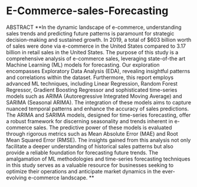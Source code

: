 # E-Commerce-sales-Forecasting
ABSTRACT 
**In the dynamic landscape of e-commerce, understanding sales trends and predicting future patterns is 
paramount for strategic decision-making and sustained growth. In 2019, a total of $603 billion worth of 
sales were done via e-commerce in the United States compared to 3.17 billion in retail sales in the United 
States. The purpose of this study is a comprehensive analysis of e-commerce sales, leveraging state-of-the
art Machine Learning (ML) models for forecasting. Our exploration encompasses Exploratory Data 
Analysis (EDA), revealing insightful patterns and correlations within the dataset. 
Furthermore, this report employs advanced ML techniques, including Linear Regression, Random Forest 
Regressor, Gradient Boosting Regressor and sophisticated time-series models such as ARIMA 
(Autoregressive Integrated Moving Average) and SARIMA (Seasonal ARIMA). The integration of these 
models aims to capture nuanced temporal patterns and enhance the accuracy of sales predictions. 
The ARIMA and SARIMA models, designed for time-series forecasting, offer a robust framework for 
discerning seasonality and trends inherent in e-commerce sales. The predictive power of these models is 
evaluated through rigorous metrics such as Mean Absolute Error (MAE) and Root Mean Squared Error 
(RMSE). 
The insights gained from this analysis not only facilitate a deeper understanding of historical sales patterns 
but also provide a reliable foundation for forecasting future trends. The amalgamation of ML methodologies 
and time-series forecasting techniques in this study serves as a valuable resource for businesses seeking to 
optimize their operations and anticipate market dynamics in the ever-evolving e-commerce landscape. **
